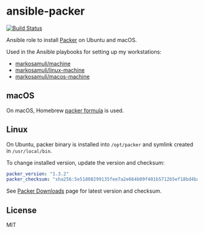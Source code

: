 # ansible-packer

[![Build Status](https://travis-ci.org/markosamuli/ansible-packer.svg?branch=master)](https://travis-ci.org/markosamuli/ansible-packer)

Ansible role to install [Packer](https://www.packer.io/) on Ubuntu and macOS.

Used in the Ansible playbooks for setting up my workstations:

- [markosamuli/machine](https://github.com/markosamuli/machine)
- [markosamuli/linux-machine](https://github.com/markosamuli/linux-machine)
- [markosamuli/macos-machine](https://github.com/markosamuli/macos-machine)

## macOS

On macOS, Homebrew [packer formula](https://formulae.brew.sh/formula/packer) is used.

## Linux

On Ubuntu, packer binary is installed into `/opt/packer` and symlink created 
in `/usr/local/bin`.

To change installed version, update the version and checksum:

```yaml
packer_version: "1.3.2"
packer_checksum: "sha256:5e51808299135fee7a2e664b09f401b5712b5ef18bd4bad5bc50f4dcd8b149a1"
```

See [Packer Downloads](hhttps://www.packer.io/downloads.html) page for latest
version and checksum.

## License

MIT
